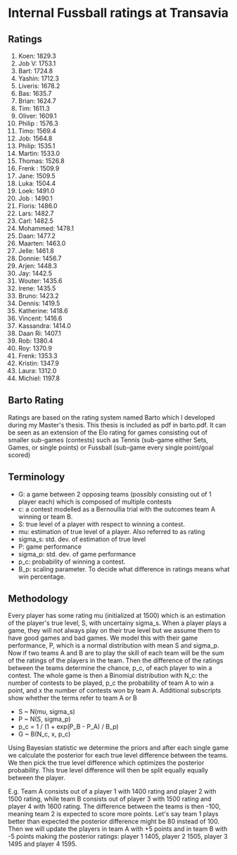 # Internal Fussball ratings at Transavia
## Ratings
1. Koen: 1829.3 
2. Job V: 1753.1 
3. Bart: 1724.8 
4. Yashin: 1712.3 
5. Liveris: 1678.2 
6. Bas: 1635.7 
7. Brian: 1624.7 
8. Tim: 1611.3 
9. Oliver: 1609.1 
10. Philip : 1576.3 
11. Timo: 1569.4 
12. Job: 1564.8 
13. Philip: 1535.1 
14. Martin: 1533.0 
15. Thomas: 1526.8 
16. Frenk : 1509.9 
17. Jane: 1509.5 
18. Luka: 1504.4 
19. Loek: 1491.0 
20. Job : 1490.1 
21. Floris: 1486.0 
22. Lars: 1482.7 
23. Carl: 1482.5 
24. Mohammed: 1478.1 
25. Daan: 1477.2 
26. Maarten: 1463.0 
27. Jelle: 1461.8 
28. Donnie: 1456.7 
29. Arjen: 1448.3 
30. Jay: 1442.5 
31. Wouter: 1435.6 
32. Irene: 1435.5 
33. Bruno: 1423.2 
34. Dennis: 1419.5 
35. Katherine: 1418.6 
36. Vincent: 1416.6 
37. Kassandra: 1414.0 
38. Daan Ri: 1407.1 
39. Rob: 1380.4 
40. Roy: 1370.9 
41. Frenk: 1353.3 
42. Kristin: 1347.9 
43. Laura: 1312.0 
44. Michiel: 1197.8 

## Barto Rating
Ratings are based on the rating system named Barto which I developed during my Master's thesis. This thesis is included as pdf in barto.pdf. It can be seen as an extension of the Elo rating for games consisting out of smaller sub-games (contests) such as Tennis (sub-game either Sets, Games, or single points) or Fussball (sub-game every single point/goal scored)
## Terminology
- G: a game between 2 opposing teams (possibly consisting out of 1 player each) which is composed of multiple contests
- c: a contest modelled as a Bernoullia trial with the outcomes team A winning or team B.
- S: true level of a player with respect to winning a contest.
- mu: estimation of true level of a player. Also referred to as rating
- sigma_s: std. dev. of estimation of true level
- P: game performance
- sigma_p: std. dev. of game performance
- p_c: probability of winning a contest.
- B_p: scaling parameter. To decide what difference in ratings means what win percentage.
## Methodology
Every player has some rating mu (initialized at 1500) which is an estimation of the player's true level, S, with uncertainy sigma_s. When a player plays a game, they will not always play on their true level but we assume them to have good games and bad games. We model this with their game performance, P, which is a normal distribution with mean S and sigma_p. Now if two teams A and B are to play the skill of each team will be the sum of the ratings of the players in the team. Then the difference of the ratings between the teams determine the chance, p_c, of each player to win a contest. The whole game is then a Binomial distribution with N_c: the number of contests to be played, p_c the probability of team A to win a point, and x the number of contests won by team A. Additional subscripts show whether the terms refer to team A or B
- S ~ N(mu, sigma_s)
- P ~ N(S, sigma_p)
- p_c = 1 / (1 + exp(P_B - P_A) / B_p)
- G ~ B(N_c, x, p_c)

Using Bayesian statistic we determine the priors and after each single game we calculate the posterior for each true level difference between the teams. We then pick the true level difference which optimizes the posterior probability. This true level difference will then be split equally equally between the player. 

E.g. Team A consists out of a player 1 with 1400 rating and player 2 with 1500 rating, while team B consists out of player 3 with 1500 rating and player 4 with 1600 rating. The difference between the teams is then -100, meaning team 2 is expected to score more points. Let's say team 1 plays better than expected the posterior difference might be 80 instead of 100. Then we will update the players in team A with +5 points and in team B with -5 points making the posterior ratings: player 1 1405, player 2 1505, player 3 1495 and player 4 1595.
